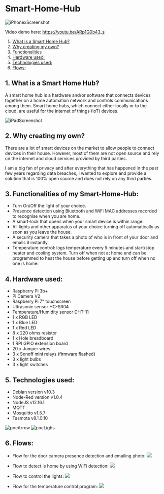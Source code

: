 # Smart-Home-Hub

![iPhonexScreenshot](./images/iPhoneXScreenshot_iphonesespacegrey_portrait.png)

Video demo here: https://youtu.be/ARp1G0b43_s

1. [What is a Smart Home Hub?](#what)
2. [Why creating my own?](#why)
3. [Functionalities](#functionalities)
4. [Hardware used:](#hardware)
5. [Technologies used:](#technologies)
6. [Flows:](#flows)

## 1. What is a Smart Home Hub? <a name="what"></a>

A smart home hub is a hardware and/or software that connects devices together on a home automation network and controls communications among them. Smart home hubs, which connect either locally or to the cloud, are useful for the internet of things (IoT) devices.

![iPadScreenshot](./images/iPagScreenshot_ipadair2_spacegrey_portrait.png)

## 2. Why creating my own? <a name="why"></a>

There are a lot of smart devices on the market to allow people to connect devices in their house. However, most of them are not open source and rely on the internet and cloud services provided by third parties.

I am a big fan of privacy and after everything that has happened in the past few years regarding data breaches, I wanted to explore and provide a solution that is 100% open source and does not rely on any third parties.

## 3. Functionalities of my Smart-Home-Hub: <a name="functionalities"></a>

- Turn On/Off the light of your choice.
- Presence detection using Bluetooth and WiFi MAC addresses recorded to recognise when you are home.
- A smart-lock that opens when your smart device is within range.
- All lights and other apparatus of your choice turning off automatically as soon as you leave the house.
- A security camera that takes a photo of who is in front of your door and emails it instantly.
- Temperature control: logs temperature every 5 minutes and start/stop heater and cooling system. Turn off when not at home and can be programmed to heat the house before getting up and turn off when no one is home.

## 4. Hardware used: <a name="hardware"></a>

- Raspberry Pi 3b+
- Pi Camera V2
- Raspberry Pi 7" touchscreen
- Ultrasonic sensor HC-SR04
- Temperature/Humidity sensor DHT-11
- 1 x RGB LED
- 1 x Blue LED
- 1 x Red LED
- 8 x 220 ohms resistor
- 1 x Hole breadboard
- 1 RPI GPIO extension board
- 20 x Jumper wires
- 3 x Sonoff mini relays (firmware flashed)
- 3 x light bulbs
- 3 x light switches

## 5. Technologies used: <a name="technologies"></a>

- Debian version v10.3
- Node-Red version v1.0.4
- NodeJS v12.16.1
- MQTT
- Mosquitto v1.5.7
- Tasmota v8.1.0.10

![pocArrow](./images/pocArrow.png)
![pocLighs](./images/ligths_cropped.jpg)

## 6. Flows: <a name="flows"></a>

- Flow for the door camera presence detection and emailing photo:
  ![](./flowScreenshots/emailImg.png)

- Flow to detect is home by using WiFi detection:
  ![](./flowScreenshots/isHome.png)

- Flow to control the lights:
  ![](./flowScreenshots/lightControl.png)

- Flow for the temperature control program:
  ![](./flowScreenshots/tempCtrl.png)

<!-- Problem solving
demo solution
challenges & coolt tech
lessons learnt -->
